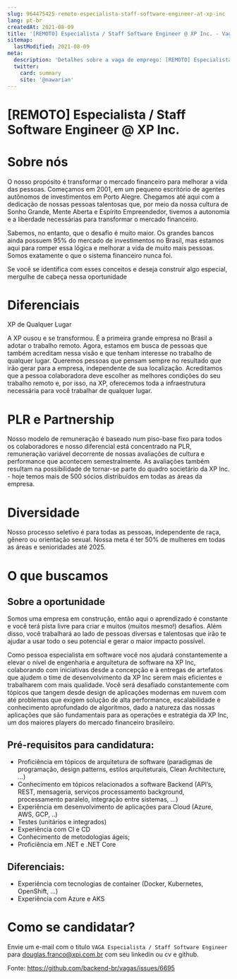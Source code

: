 ```yaml
---
slug: 964475425-remoto-especialista-staff-software-engineer-at-xp-inc
lang: pt-br
createdAt: 2021-08-09
title: '[REMOTO] Especialista / Staff Software Engineer @ XP Inc. - Vaga de Emprego'
sitemap:
  lastModified: 2021-08-09
meta:
  description: 'Detalhes sobre a vaga de emprego: [REMOTO] Especialista / Staff Software Engineer @ XP Inc.'
  twitter:
    card: summary
    site: '@nawarian'
---
```


# [REMOTO] Especialista / Staff Software Engineer @ XP Inc.

# Sobre nós

O nosso propósito é transformar o mercado financeiro para melhorar a vida das pessoas. Começamos em 2001, em um pequeno escritório de agentes autônomos de investimentos em Porto Alegre. Chegamos até aqui com a dedicação de nossas pessoas talentosas que, por meio da nossa cultura de Sonho Grande, Mente Aberta e Espírito Empreendedor, tivemos a autonomia e a liberdade necessárias para transformar o mercado financeiro.

Sabemos, no entanto, que o desafio é muito maior. Os grandes bancos ainda possuem 95% do mercado de investimentos no Brasil, mas estamos aqui para romper essa lógica e melhorar a vida de muito mais pessoas. Somos exatamente o que o sistema financeiro nunca foi.

Se você se identifica com esses conceitos e deseja construir algo especial, mergulhe de cabeça nessa oportunidade

 # Diferenciais

XP de Qualquer Lugar

A XP ousou e se transformou. É a primeira grande empresa no Brasil a adotar o trabalho remoto. Agora, estamos em busca de pessoas que também acreditam nessa visão e que tenham interesse no trabalho de qualquer lugar. Queremos pessoas que pensam sempre no resultado que irão gerar para a empresa, independente de sua localização. Acreditamos que a pessoa colaboradora deve escolher as melhores condições do seu trabalho remoto e, por isso, na XP, oferecemos toda a infraestrutura necessária para você trabalhar de qualquer lugar.

# PLR e Partnership

Nosso modelo de remuneração é baseado num piso-base fixo para todos os colaboradores e nosso diferencial está concentrado na PLR, remuneração variável decorrente de nossas avaliações de cultura e performance que acontecem semestralmente. As avaliações também resultam na possibilidade de tornar-se parte do quadro societário da XP Inc. - hoje temos mais de 500 sócios distribuídos em todas as áreas da empresa. 

# Diversidade

Nosso processo seletivo é para todas as pessoas, independente de raça, gênero ou orientação sexual. Nossa meta é ter 50% de mulheres em todas as áreas e senioridades até 2025.

# O que buscamos

## Sobre a oportunidade 

Somos uma empresa em construção, então aqui o aprendizado é constante e você terá pista livre para criar e muitos (muitos mesmo!) desafios. Além disso, você trabalhará ao lado de pessoas diversas e talentosas que irão te ajudar a usar todo o seu potencial e gerar o maior impacto possível. 

Como pessoa especialista em software você nos ajudará constantemente a elevar o nível de engenharia e arquitetura de software na XP Inc, colaborando com iniciativas desde a concepção e à entregas de artefatos que ajudem o time de desenvolvimento da XP Inc serem mais eficientes e trabalharem com mais qualidade. Você será desafiado constantemente com tópicos que tangem desde design de aplicações modernas em nuvem com até problemas que exigem solução de alta performance, escalabilidade e conhecimento aprofundado de algoritmos, dado a natureza das nossas aplicações que são fundamentais para as operações e estratégia da XP Inc, um dos maiores players do mercado financeiro brasileiro. 

## Pré-requisitos para candidatura:

- Proficiência em tópicos de arquitetura de software (paradigmas de programação, design patterns, estilos arquiteturais, Clean Architecture, ...)
- Conhecimento em tópicos relacionados a software Backend (API’s, REST, mensageria, serviços processamento background, processamento paralelo, integração entre sistemas, ...) 
- Experiência em desenvolvimento de aplicações para Cloud (Azure, AWS, GCP, ..) 
- Testes (unitários e integrados) 
- Experiência com CI e CD 
- Conhecimento de metodologias ágeis; 
- Proficiência em .NET e .NET Core 

## Diferenciais:    

- Experiência com tecnologias de container (Docker, Kubernetes, OpenShift, ...) 
- Experiência com Azure e AKS 

# Como se candidatar?
Envie um e-mail com o titulo `VAGA Especialista / Staff Software Engineer` para douglas.franco@xpi.com.br com seu linkedin ou cv e github.

Fonte: https://github.com/backend-br/vagas/issues/6695
